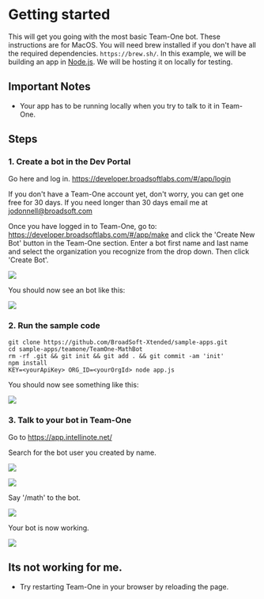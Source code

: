 # Getting started

This will get you going with the most basic Team-One bot. These instructions are for MacOS. You will need brew installed if you don't have all the required dependencies. `https://brew.sh/`. In this example, we will be building an app in [Node.js](https://nodejs.org/en/). We will be hosting it on locally for testing.

## Important Notes

- Your app has to be running locally when you try to talk to it in Team-One.

## Steps

### 1. Create a bot in the Dev Portal

Go here and log in. https://developer.broadsoftlabs.com/#/app/login

If you don't have a Team-One account yet, don't worry, you can get one free for 30 days. If you need longer than 30 days email me at jodonnell@broadsoft.com

Once you have logged in to Team-One, go to: https://developer.broadsoftlabs.com/#/app/make and click the 'Create New Bot' button in the Team-One section. Enter a bot first name and last name and select the organization you recognize from the drop down. Then click 'Create Bot'.

![](https://puu.sh/ugmiU/38e8f24701.png)

You should now see an bot like this:

![](https://puu.sh/ugmB9/636593da25.png)

### 2. Run the sample code

```
git clone https://github.com/BroadSoft-Xtended/sample-apps.git
cd sample-apps/teamone/TeamOne-MathBot
rm -rf .git && git init && git add . && git commit -am 'init'
npm install
KEY=<yourApiKey> ORG_ID=<yourOrgId> node app.js
```

You should now see something like this:

![](https://puu.sh/ugmsw/61f2996c74.png)

### 3. Talk to your bot in Team-One

Go to https://app.intellinote.net/

Search for the bot user you created by name.

![](https://puu.sh/ugmDk/6de8156a19.png)

![](https://puu.sh/ugmFI/8bba0cfa3e.png)

Say '/math' to the bot.

![](https://puu.sh/ugmLx/7d870138a6.png)

Your bot is now working.

![](https://puu.sh/ugnVw/f614affa60.png)

## Its not working for me.

- Try restarting Team-One in your browser by reloading the page.
